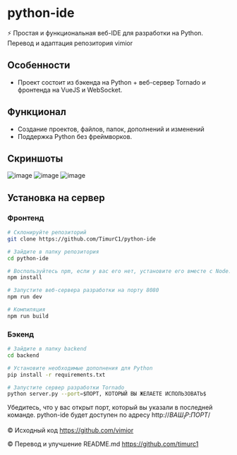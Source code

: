 # python-ide
⚡ Простая и функциональная веб-IDE для разработки на Python. Перевод и адаптация репозитория vimior

## Особенности
- Проект состоит из бэкенда на Python + веб-сервер Tornado и фронтенда на VueJS и WebSocket.
## Функционал
- Создание проектов, файлов, папок, дополнений и изменений
- Поддержка Python без фреймворков.
## Скриншоты
![image](doc/img/ide/code.png)
![image](doc/img/ide/complete.png)
![image](doc/img/ide/run.png)
## Установка на сервер
### Фронтенд
``` bash
# Склонируйте репозиторий
git clone https://github.com/TimurC1/python-ide

# Зайдите в папку репозитория
cd python-ide

# Воспользуйтесь npm, если у вас его нет, установите его вместе с Node.js: https://nodejs.org/en/download/
npm install

# Запустите веб-сервера разработки на порту 8080
npm run dev

# Компиляция
npm run build 
```
### Бэкенд
``` bash
# Зайдите в папку backend
cd backend

# Установите необходимые дополнения для Python
pip install -r requirements.txt

# Запустите сервер разработки Tornado
python server.py --port=$ПОРТ, КОТОРЫЙ ВЫ ЖЕЛАЕТЕ ИСПОЛЬЗОВАТЬ$
```
Убедитесь, что у вас открыт порт, который вы указали в последней команде.
python-ide будет доступен по адресу http://$ВАШ_IP$:$ПОРТ$/

© Исходный код https://github.com/vimior

© Перевод и улучшение README.md https://github.com/timurc1

